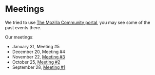 # Meetings

We tried to use [The Mozilla Community portal](https://community.mozilla.org/en/groups/rust-italia/), you may see some of the past events there.

Our meetings:

 - January 31, Meeting #5
 - December 20, Meeting #4
 - November 22, [Meeting #3](https://github.com/rust-torino/meetings/tree/master/20181122)
 - October 25, [Meeting #2](https://github.com/rust-torino/meetings/tree/master/20181025/Intro)
 - September 28, [Meeting #1](https://github.com/rust-torino/meetings/tree/master/20180928/Intro)
